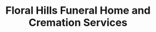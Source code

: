 ---
title: "Floral Hills Funeral Home and Cremation Services"
url: /tucker/floral-hills-funeral-home-and-cremation-services/
shop: funeral directors
---